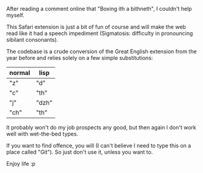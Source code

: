 After reading a comment online that "Boxing ith a bithneth", I couldn't help myself.

This Safari extension is just a bit of fun of course and will make the web read like it had a speech impediment (Sigmatosis: difficulty in pronouncing sibilant consonants).

The codebase is a crude conversion of the Great English extension from the year before and relies solely on a few simple substitutions:


| normal | lisp |
| -------|------|
| "z"    | "d"
| "c"    | "th"
| "j"    | "dzh"
| "ch"   | "th"


It probably won't do my job prospects any good, but then again I don't work well with wet-the-bed types.

If you want to find offence, you will (I can't believe I need to type this on a place called "Git"). So just don't use it, unless you want to.

Enjoy life :p
